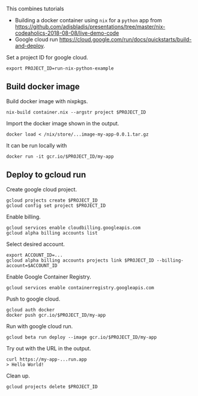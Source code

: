 This combines tutorials

- Building a docker container using `nix` for a `python` app from
  https://github.com/adisbladis/presentations/tree/master/nix-codeaholics-2018-08-08/live-demo-code
- Google cloud run https://cloud.google.com/run/docs/quickstarts/build-and-deploy.

Set a project ID for google cloud.

    export PROJECT_ID=run-nix-python-example

## Build docker image

Build docker image with nixpkgs.

    nix-build container.nix --argstr project $PROJECT_ID

Import the docker image shown in the output.

    docker load < /nix/store/...image-my-app-0.0.1.tar.gz

It can be run locally with

    docker run -it gcr.io/$PROJECT_ID/my-app

## Deploy to gcloud run

Create google cloud project.

    gcloud projects create $PROJECT_ID
    gcloud config set project $PROJECT_ID

Enable billing.

    gcloud services enable cloudbilling.googleapis.com
    gcloud alpha billing accounts list

Select desired account.

    export ACCOUNT_ID=...
    gcloud alpha billing accounts projects link $PROJECT_ID --billing-account=$ACCOUNT_ID

Enable Google Container Registry.

    gcloud services enable containerregistry.googleapis.com

Push to google cloud.

    gcloud auth docker
    docker push gcr.io/$PROJECT_ID/my-app

Run with google cloud run.

    gcloud beta run deploy --image gcr.io/$PROJECT_ID/my-app

Try out with the URL in the output.

    curl https://my-app-...run.app
    > Hello World!

Clean up.

    gcloud projects delete $PROJECT_ID

